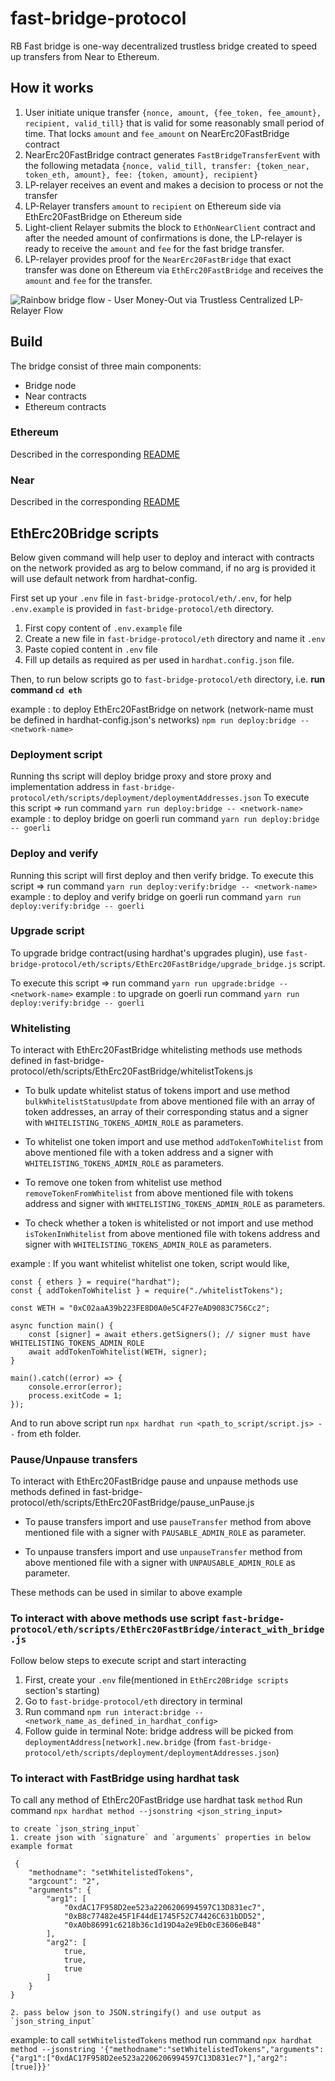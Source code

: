 # fast-bridge-protocol

RB Fast bridge is one-way decentralized trustless bridge created to speed up transfers from Near to Ethereum.

## How it works
1) User initiate unique transfer `{nonce, amount, {fee_token, fee_amount}, recipient, valid_till}` that is valid for some reasonably small period of time. That locks `amount` and `fee_amount` on NearErc20FastBridge contract
2) NearErc20FastBridge contract generates `FastBridgeTransferEvent` with the following metadata `{nonce, valid_till, transfer: {token_near, token_eth, amount}, fee: {token, amount}, recipient}`
3) LP-relayer receives an event and makes a decision to process or not the transfer
4) LP-Relayer transfers `amount` to `recipient` on Ethereum side via EthErc20FastBridge on Ethereum side
5) Light-client Relayer submits the block to `EthOnNearClient` contract and after the needed amount of confirmations is done, the LP-relayer is ready to receive the `amount` and `fee` for the fast bridge transfer.
6) LP-relayer provides proof for the `NearErc20FastBridge` that exact transfer was done on Ethereum via `EthErc20FastBridge` and receives the `amount` and `fee` for the transfer.

![Rainbow bridge flow - User Money-Out via Trustless Centralized LP-Relayer Flow](https://user-images.githubusercontent.com/91728093/178957579-66c43881-561d-4151-be9f-426928901965.jpg)

## Build
The bridge consist of three main components:
* Bridge node
* Near contracts
* Ethereum contracts

### Ethereum
Described in the corresponding [README](eth/README.md)

### Near
Described in the corresponding [README](near/README.md)


## EthErc20Bridge scripts
Below given command will help user to deploy and interact with contracts on the network provided as arg to below command, if no arg is provided it will use default network from hardhat-config.

First set up your `.env` file in `fast-bridge-protocol/eth/.env`, for help `.env.example` is provided in `fast-bridge-protocol/eth` directory.
1. First copy content of `.env.example` file
2. Create a new file in `fast-bridge-protocol/eth` directory and name it `.env`
3. Paste copied content in `.env` file 
4. Fill up details as required as per used in `hardhat.config.json` file.

Then, to run below scripts go to `fast-bridge-protocol/eth` directory, i.e. **run command `cd eth`**

example : to deploy EthErc20FastBridge on <network-name> network (network-name must be defined in hardhat-config.json's networks)
`npm run deploy:bridge -- <network-name>`

### Deployment script
Running ths script will deploy bridge proxy and store proxy and implementation address in `fast-bridge-protocol/eth/scripts/deployment/deploymentAddresses.json`
To execute this script => run command `yarn run deploy:bridge -- <network-name>`
example : to deploy bridge on goerli run command `yarn run deploy:bridge -- goerli`

### Deploy and verify
Running this script will first deploy and then verify bridge.
To execute this script => run command `yarn run deploy:verify:bridge -- <network-name>`
example : to deploy and verify bridge on goerli run command `yarn run deploy:verify:bridge -- goerli`

### Upgrade script 
To upgrade bridge contract(using hardhat's upgrades plugin), use `fast-bridge-protocol/eth/scripts/EthErc20FastBridge/upgrade_bridge.js` script.
<!-- Before upgrading, go to file `fast-bridge-protocol/eth/scripts/EthErc20FastBridge/upgrade_bridge.js` and update current bridge proxy address at line 7. -->

To execute this script => run command `yarn run upgrade:bridge -- <network-name>`
example : to upgrade on goerli run command `yarn run deploy:verify:bridge -- goerli`

### Whitelisting
To interact with EthErc20FastBridge whitelisting methods use methods defined in fast-bridge-protocol/eth/scripts/EthErc20FastBridge/whitelistTokens.js

* To bulk update whitelist status of tokens import and use method `bulkWhitelistStatusUpdate` from above mentioned file with an array of token addresses, an array of their corresponding status and a signer with `WHITELISTING_TOKENS_ADMIN_ROLE` as parameters.

* To whitelist one token import and use method `addTokenToWhitelist` from above mentioned file with a token address and a signer with `WHITELISTING_TOKENS_ADMIN_ROLE` as parameters.

* To remove one token from whitelist use method `removeTokenFromWhitelist` from above mentioned file with tokens address and signer with `WHITELISTING_TOKENS_ADMIN_ROLE` as parameters.

* To check whether a token is whitelisted or not import and use method `isTokenInWhitelist` from above mentioned file with tokens address and signer with `WHITELISTING_TOKENS_ADMIN_ROLE` as parameters.  

example : If you want whitelist whitelist one token, script would like,
```
const { ethers } = require("hardhat");
const { addTokenToWhitelist } = require("./whitelistTokens");

const WETH = "0xC02aaA39b223FE8D0A0e5C4F27eAD9083C756Cc2";

async function main() {
    const [signer] = await ethers.getSigners(); // signer must have WHITELISTING_TOKENS_ADMIN_ROLE
    await addTokenToWhitelist(WETH, signer);
}

main().catch((error) => {
    console.error(error);
    process.exitCode = 1;
});
```
And to run above script run `npx hardhat run <path_to_script/script.js> --` from eth folder.

### Pause/Unpause transfers
To interact with EthErc20FastBridge pause and unpause methods use methods defined in fast-bridge-protocol/eth/scripts/EthErc20FastBridge/pause_unPause.js

* To pause transfers import and use `pauseTransfer` method from above mentioned file with a signer with `PAUSABLE_ADMIN_ROLE` as parameter. 

* To unpause transfers import and use `unpauseTransfer` method from above mentioned file with a signer with `UNPAUSABLE_ADMIN_ROLE` as parameter. 

These methods can be used in similar to above example

### To interact with above methods use script `fast-bridge-protocol/eth/scripts/EthErc20FastBridge/interact_with_bridge.js`
Follow below steps to execute script and start interacting
1. First, create your `.env` file(mentioned in `EthErc20Bridge scripts` section's starting)
2. Go to `fast-bridge-protocol/eth` directory in terminal
3. Run command `npm run interact:bridge -- <network_name_as_defined_in_hardhat_config>` 
4. Follow guide in terminal
Note: bridge address will be picked from `deploymentAddress[network].new.bridge` (from `fast-bridge-protocol/eth/scripts/deployment/deploymentAddresses.json`)

### To interact with FastBridge using hardhat task
To call any method of EthErc20FastBridge use hardhat task `method` 
Run command `npx hardhat method --jsonstring <json_string_input>`
```
to create `json_string_input`
1. create json with `signature` and `arguments` properties in below example format

 {
    "methodname": "setWhitelistedTokens",
    "argcount": "2",
    "arguments": {
        "arg1": [
            "0xdAC17F958D2ee523a2206206994597C13D831ec7",
            "0xB8c77482e45F1F44dE1745F52C74426C631bDD52",
            "0xA0b86991c6218b36c1d19D4a2e9Eb0cE3606eB48"
        ],
        "arg2": [
            true,
            true,
            true
        ]
    }
}

2. pass below json to JSON.stringify() and use output as `json_string_input`

```
example: to call `setWhitelistedTokens` method run command `npx hardhat method --jsonstring '{"methodname":"setWhitelistedTokens","arguments":{"arg1":["0xdAC17F958D2ee523a2206206994597C13D831ec7"],"arg2":[true]}}'`